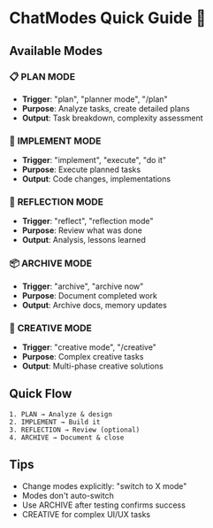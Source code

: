 # ChatModes Quick Guide 🚀

## Available Modes

### 📋 **PLAN MODE**
- **Trigger**: "plan", "planner mode", "/plan"
- **Purpose**: Analyze tasks, create detailed plans
- **Output**: Task breakdown, complexity assessment

### 🔨 **IMPLEMENT MODE**
- **Trigger**: "implement", "execute", "do it"
- **Purpose**: Execute planned tasks
- **Output**: Code changes, implementations

### 🤔 **REFLECTION MODE**
- **Trigger**: "reflect", "reflection mode"
- **Purpose**: Review what was done
- **Output**: Analysis, lessons learned

### 📦 **ARCHIVE MODE**
- **Trigger**: "archive", "archive now"
- **Purpose**: Document completed work
- **Output**: Archive docs, memory updates

### 🎨 **CREATIVE MODE**
- **Trigger**: "creative mode", "/creative"
- **Purpose**: Complex creative tasks
- **Output**: Multi-phase creative solutions

## Quick Flow
```
1. PLAN → Analyze & design
2. IMPLEMENT → Build it
3. REFLECTION → Review (optional)
4. ARCHIVE → Document & close
```

## Tips
- Change modes explicitly: "switch to X mode"
- Modes don't auto-switch
- Use ARCHIVE after testing confirms success
- CREATIVE for complex UI/UX tasks 